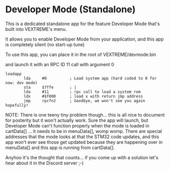 Developer Mode (Standalone)
===

This is a dedicated standalone app for the feature Developer Mode that's built into VEXTREME's menu.

It allows you to enable Developer Mode from your application, and this app is completely silent (no start-up tune)

To use this app, you can place it in the root of VEXTREME/devmode.bin

and launch it with an RPC ID 11 call with argument 0

```
loadapp
        lda     #0          ; Load system app (hard coded to 0 for now: dev mode)
        sta     $7ffe       ; |
        lda     #11         ; rpc call to load a system rom
        ldx     #$f000      ; load x with return jmp address
        jmp     rpcfn2      ; Goodbye, we won't see you again hopefully!
```

NOTE: There is one teeny tiny problem though... this is all nice to document for posterity but it won't actually work.  Sure the app will launch, but Developer Mode can't function properly when the mode is loaded in cartData[] ... it needs to be in menuData[], womp womp.  There are special addresses that the mode looks at that the STM32 code updates, and this app won't ever see those get updated because they are happening over in menuData[] and this app is running from cartData[].

Anyhoo it's the thought that counts... if you come up with a solution let's hear about it in the Discord server ;-)
